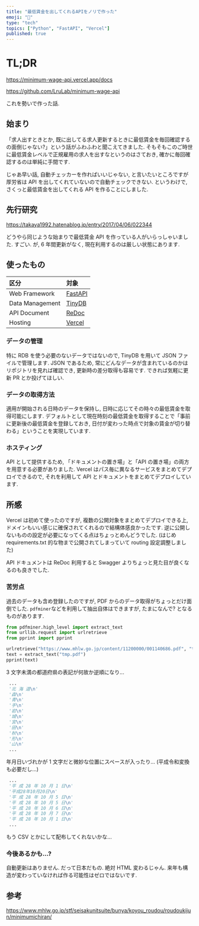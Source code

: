 ```yaml
---
title: "最低賃金を出してくれるAPIをノリで作った"
emoji: "💸"
type: "tech"
topics: ["Python", "FastAPI", "Vercel"]
published: true
---
```


# TL;DR

https://minimum-wage-api.vercel.app/docs

https://github.com/LruLab/minimum-wage-api

これを勢いで作った話.

## 始まり

「求人出すときとか, 既に出してる求人更新するときに最低賃金を毎回確認するの面倒じゃない?」という話がふわふわと聞こえてきました.
そもそもこのご時世に最低賃金レベルで正規雇用の求人を出すなというのはさておき, 確かに毎回確認するのは単純に手間です.

じゃあ早い話, 自動チェッカーを作ればいいじゃない, と言いたいところですが厚労省は API を出してくれていないので自動チェックできない.
というわけで, さくっと最低賃金を出してくれる API を作ることにしました.

## 先行研究

https://takaya1992.hatenablog.jp/entry/2017/04/06/022344

どうやら同じような始まりで最低賃金 API を作っている人がいらっしゃいました. すごい.
が, 6 年間更新がなく, 現在利用するのは厳しい状態にあります.

## 使ったもの

| 区分            | 対象                                               |
| :-------------- | :------------------------------------------------- |
| Web Framework   | [FastAPI](https://fastapi.tiangolo.com/)           |
| Data Management | [TinyDB](https://tinydb.readthedocs.io/en/latest/) |
| API Document    | [ReDoc](https://redocly.com/)                      |
| Hosting         | [Vercel](https://vercel.com/)                      |

### データの管理

特に RDB を使う必要のないデータではないので, TinyDB を用いて JSON ファイルで管理します.
JSON であるため, 常にどんなデータが含まれているのかはリポジトリを見れば確認でき, 更新時の差分取得も容易です.
できれば気軽に更新 PR とか投げてほしい.

### データの取得方法

適用が開始される日時のデータを保持し, 日時に応じてその時々の最低賃金を取得可能にします.
デフォルトとして現在時刻の最低賃金を取得することで「事前に更新後の最低賃金を登録しておき, 日付が変わった時点で対象の賃金が切り替わる」ということを実現しています.

### ホスティング

API として提供するため, 「ドキュメントの置き場」と「API の置き場」の両方を用意する必要がありました.
Vercel はパス毎に異なるサービスをまとめてデプロイできるので, それを利用して API とドキュメントをまとめてデプロイしています.

## 所感

Vercel は初めて使ったのですが, 複数の公開対象をまとめてデプロイできる上, ドメインもいい感じに確保されてくれるので結構体感良かったです.
逆に公開しないものの設定が必要になってくる点はちょっとめんどうでした. (はじめ requirements.txt 的な物まで公開されてしまっていて routing 設定調整しました)

API ドキュメントは ReDoc 利用すると Swagger よりちょっと見た目が良くなるのも良きでした.

### 苦労点

過去のデータも含め登録したのですが, PDF からのデータ取得がちょっとだけ面倒でした.
`pdfminer`などを利用して抽出自体はできますが, たまになんで? となるものがあります.

```python
from pdfminer.high_level import extract_text
from urllib.request import urlretrieve
from pprint import pprint

urlretrieve("https://www.mhlw.go.jp/content/11200000/001140686.pdf", "tmp.pdf")
text = extract_text("tmp.pdf")
pprint(text)
```

3 文字未満の都道府県の表記が何故か逆順になり...

```python
 ...
 '北 海 道\n'
 '森\n'
 '青\n'
 '手\n'
 '岩\n'
 '城\n'
 '宮\n'
 '田\n'
 '秋\n'
 '形\n'
 '山\n'
 ...
```

年月日いづれかが 1 文字だと微妙な位置にスペースが入ったり... (平成令和変換も必要だし...)

```python
 ...
 '平 成 28 年 10 月 1 日\n'
 '平成28年10月20日\n'
 '平 成 28 年 10 月 5 日\n'
 '平 成 28 年 10 月 5 日\n'
 '平 成 28 年 10 月 6 日\n'
 '平 成 28 年 10 月 7 日\n'
 '平 成 28 年 10 月 1 日\n'
 ...
```

もう CSV とかにして配布してくれないかな...

### 今後あるかも...?

自動更新はありません. だって日本だもの. 絶対 HTML 変わるじゃん.
来年も構造が変わっていなければ作る可能性はゼロではないです.

## 参考

https://www.mhlw.go.jp/stf/seisakunitsuite/bunya/koyou_roudou/roudoukijun/minimumichiran/
